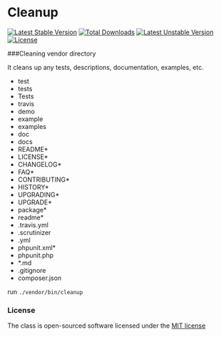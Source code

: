 Cleanup
=========

[![Latest Stable Version](https://poser.pugx.org/visavi/cleanup/v/stable)](https://packagist.org/packages/visavi/cleanup)
[![Total Downloads](https://poser.pugx.org/visavi/cleanup/downloads)](https://packagist.org/packages/visavi/cleanup)
[![Latest Unstable Version](https://poser.pugx.org/visavi/cleanup/v/unstable)](https://packagist.org/packages/visavi/cleanup)
[![License](https://poser.pugx.org/visavi/cleanup/license)](https://packagist.org/packages/visavi/cleanup)

###Cleaning vendor directory

It cleans up any tests, descriptions, documentation, examples, etc.

* test
* tests
* Tests
* travis
* demo
* example
* examples
* doc
* docs
* README*
* LICENSE*
* CHANGELOG*
* FAQ*
* CONTRIBUTING*
* HISTORY*
* UPGRADING*
* UPGRADE*
* package*
* readme*
* .travis.yml
* .scrutinizer
* .yml
* phpunit.xml*
* phpunit.php
* *.md
* .gitignore
* composer.json
    
run `./vendor/bin/cleanup`

### License

The class is open-sourced software licensed under the [MIT license](http://opensource.org/licenses/MIT)
